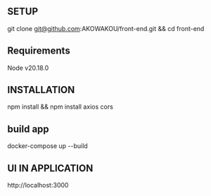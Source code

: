 ## SETUP
git clone git@github.com:AKOWAKOU/front-end.git &&
cd front-end
## Requirements 
Node v20.18.0
## INSTALLATION
npm install && npm install axios cors 
## build app

docker-compose up --build

## UI IN APPLICATION
http://localhost:3000
